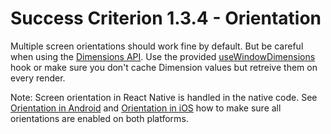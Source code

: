 # Success Criterion 1.3.4 - Orientation

Multiple screen orientations should work fine by default. But be careful when using the [Dimensions API](https://reactnative.dev/docs/dimensions). Use the provided [useWindowDimensions](https://reactnative.dev/docs/usewindowdimensions) hook or make sure you don't cache Dimension values but retreive them on every render.

Note: Screen orientation in React Native is handled in the native code.
See [Orientation in Android](./../../Android/en/1.3.4.md) and [Orientation in iOS](./../../iOS/en/1.3.4.md) how to make sure all orientations are enabled on both platforms.